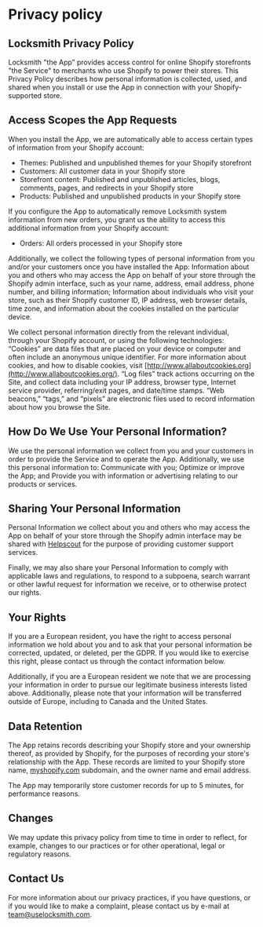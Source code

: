 # Privacy policy

## Locksmith Privacy Policy

Locksmith "the App” provides access control for online Shopify storefronts "the Service" to merchants who use Shopify to power their stores. This Privacy Policy describes how personal information is collected, used, and shared when you install or use the App in connection with your Shopify-supported store.

## Access Scopes the App Requests

When you install the App, we are automatically able to access certain types of information from your Shopify account:

* Themes: Published and unpublished themes for your Shopify storefront
* Customers: All customer data in your Shopify store
* Storefront content: Published and unpublished articles, blogs, comments, pages, and redirects in your Shopify store
* Products: Published and unpublished products in your Shopify store

If you configure the App to automatically remove Locksmith system information from new orders, you grant us the ability to access this additional information from your Shopify account:

* Orders: All orders processed in your Shopify store

Additionally, we collect the following types of personal information from you and/or your customers once you have installed the App: Information about you and others who may access the App on behalf of your store through the Shopify admin interface, such as your name, address, email address, phone number, and billing information; Information about individuals who visit your store, such as their Shopify customer ID, IP address, web browser details, time zone, and information about the cookies installed on the particular device.

We collect personal information directly from the relevant individual, through your Shopify account, or using the following technologies: “Cookies” are data files that are placed on your device or computer and often include an anonymous unique identifier. For more information about cookies, and how to disable cookies, visit [http://www.allaboutcookies.org](http://www.allaboutcookies.org/). “Log files” track actions occurring on the Site, and collect data including your IP address, browser type, Internet service provider, referring/exit pages, and date/time stamps. “Web beacons,” “tags,” and “pixels” are electronic files used to record information about how you browse the Site.

## How Do We Use Your Personal Information?

We use the personal information we collect from you and your customers in order to provide the Service and to operate the App. Additionally, we use this personal information to: Communicate with you; Optimize or improve the App; and Provide you with information or advertising relating to our products or services.

## Sharing Your Personal Information

Personal Information we collect about you and others who may access the App on behalf of your store through the Shopify admin interface may be shared with [Helpscout](https://www.helpscout.com/) for the purpose of providing customer support services.

Finally, we may also share your Personal Information to comply with applicable laws and regulations, to respond to a subpoena, search warrant or other lawful request for information we receive, or to otherwise protect our rights.

## Your Rights

If you are a European resident, you have the right to access personal information we hold about you and to ask that your personal information be corrected, updated, or deleted, per the GDPR. If you would like to exercise this right, please contact us through the contact information below.

Additionally, if you are a European resident we note that we are processing your information in order to pursue our legitimate business interests listed above. Additionally, please note that your information will be transferred outside of Europe, including to Canada and the United States.

## Data Retention

The App retains records describing your Shopify store and your ownership thereof, as provided by Shopify, for the purposes of recording your store's relationship with the App. These records are limited to your Shopify store name, [myshopify.com](http://myshopify.com/) subdomain, and the owner name and email address.

The App may temporarily store customer records for up to 5 minutes, for performance reasons.

## Changes

We may update this privacy policy from time to time in order to reflect, for example, changes to our practices or for other operational, legal or regulatory reasons.

## Contact Us

For more information about our privacy practices, if you have questions, or if you would like to make a complaint, please contact us by e-mail at [team@uselocksmith.com](mailto:team@uselocksmith.com).
